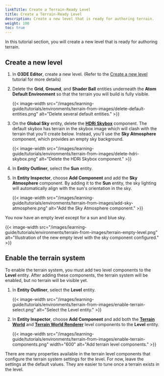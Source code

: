 ```yaml
---
linkTitle: Create a Terrain-Ready Level
title: Create a Terrain-Ready Level
description: Create a new level that is ready for authoring terrain.
weight: 100
toc: true
---
```


In this tutorial section, you will create a new level that is ready for authoring terrain.

## Create a new level

1. In **O3DE Editor**, create a new level. (Refer to the [Create a new level](/docs/learning-guide/tutorials/reference/environments/create-a-level) tutorial for more details)

2. Delete the **Grid**, **Ground**, and **Shader Ball** entities underneath the **Atom Default Environment** so that the terrain you will build is fully visible.

    {{< image-width src="/images/learning-guide/tutorials/environments/terrain-from-images/delete-default-entities.png" alt="Delete several default entities." >}}

3. On the **Global Sky** entity, delete the [**HDRi Skybox**](/docs/user-guide/components/reference/atom/hdri-skybox/) component. The default skybox has terrain in the skybox image which will clash with the terrain that you'll create below. Instead, you'll use the **Sky Atmosphere** component, which provides an empty sky background.

    {{< image-width src="/images/learning-guide/tutorials/environments/terrain-from-images/delete-hdri-skybox.png" alt="Delete the HDRi Skybox component." >}}

4. In **Entity Outliner**, select the **Sun** entity.

5. In **Entity Inspector**, choose **Add Component** and add the **Sky Atmosphere** component. By adding it to the **Sun** entity, the sky lighting will automatically align with the sun's orientation in the sky.

    {{< image-width src="/images/learning-guide/tutorials/environments/terrain-from-images/add-sky-atmosphere.png" alt="Add the Sky Atmosphere component." >}}

You now have an empty level except for a sun and blue sky.

{{< image-width src="/images/learning-guide/tutorials/environments/terrain-from-images/terrain-empty-level.png" alt="Illustration of the new empty level with the sky component configured." >}}

## Enable the terrain system

To enable the terrain system, you must add two level components to the **Level** entity. After adding these components, the terrain system will be enabled, but no terrain will be visible yet.

1. In **Entity Outliner**, select the **Level** entity.

    {{< image-width src="/images/learning-guide/tutorials/environments/terrain-from-images/enable-terrain-select.png" alt="Select the Level entity." >}}

2. In **Entity Inspector**, choose **Add Component** and add both the [**Terrain World**](/docs/user-guide/components/reference/terrain/world) and [**Terrain World Renderer**](/docs/user-guide/components/reference/terrain/world-renderer) level components to the **Level** entity.

    {{< image-width src="/images/learning-guide/tutorials/environments/terrain-from-images/enable-terrain-components.png" width="600" alt="Add terrain level components." >}}

There are many properties available in the terrain level components that configure the terrain system settings for the level. For now, leave the settings at the default values. They are easier to tune once a terrain exists in the level.
